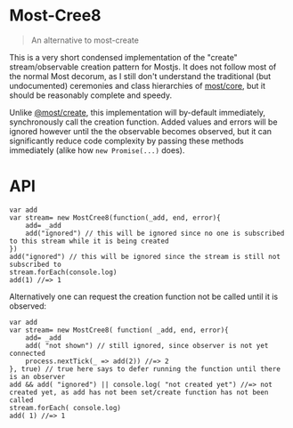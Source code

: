 # Most-Cree8

> An alternative to most-create

This is a very short condensed implementation of the "create" stream/observable creation pattern for Mostjs. It does not follow most of the normal Most decorum, as I still don't understand the traditional (but undocumented) ceremonies and class hierarchies of [most/core](https://github.com/mostjs/core), but it should be reasonably complete and speedy.

Unlike [@most/create](https://github.com/mostjs/create), this implementation will by-default immediately, synchronously call the creation function. Added values and errors will be ignored however until the the observable becomes observed, but it can significantly reduce code complexity by passing these methods immediately (alike how `new Promise(...)` does).

# API

```
var add
var stream= new MostCree8(function(_add, end, error){
	add= _add
	add("ignored") // this will be ignored since no one is subscribed to this stream while it is being created
})
add("ignored") // this will be ignored since the stream is still not subscribed to
stream.forEach(console.log)
add(1) //=> 1
```

Alternatively one can request the creation function not be called until it is observed:

```
var add
var stream= new MostCree8( function( _add, end, error){
	add= _add
	add( "not shown") // still ignored, since observer is not yet connected
	process.nextTick(_ => add(2)) //=> 2
}, true) // true here says to defer running the function until there is an observer
add && add( "ignored") || console.log( "not created yet") //=> not created yet, as add has not been set/create function has not been called
stream.forEach( console.log)
add( 1) //=> 1
```
